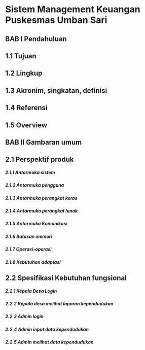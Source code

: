 # Sistem Management Keuangan Puskesmas Umban Sari



## BAB I Pendahuluan
## 1.1 Tujuan
## 1.2 Lingkup
## 1.3 Akronim, singkatan, definisi
## 1.4 Referensi
## 1.5 Overview
## BAB II Gambaran umum
## 2.1 Perspektif produk
##### 2.1.1 Antarmuka sistem
##### 2.1.2 Antarmuka pengguna
##### 2.1.3 Antarmuka perangkat keras
##### 2.1.4 Antarmuka perangkat lunak
##### 2.1.5 Antarmuka Komunikasi
##### 2.1.6 Batasan memori
##### 2.1.7 Operasi-operasi
##### 2.1.8 Kebutuhan adaptasi
## 2.2 Spesifikasi Kebutuhan fungsional
##### 2.2.1 Kepala Desa Login
##### 2.2.2 Kepala desa melihat laporan kependudukan
##### 2.2.3 Admin login
##### 2.2.4 Admin input data kependudukan
##### 2.2.5 Admin melihat data kependudukan

